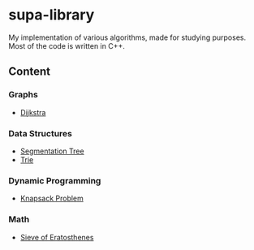 # supa-library
My implementation of various algorithms, made for studying purposes.
Most of the code is written in C++.

## Content

### Graphs

- [Dijkstra](graphs/dijkstra.cpp)

### Data Structures

- [Segmentation Tree](data-structures/seg-tree.cpp)
- [Trie](data-structures/trie.cpp)

### Dynamic Programming

- [Knapsack Problem](dynamic-prog/knapsack.cpp)

### Math

- [Sieve of Eratosthenes](maths/crivo.cpp)
